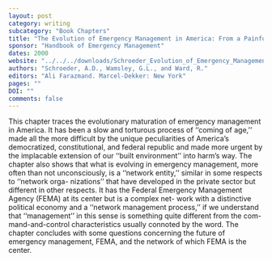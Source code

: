 ```yaml
---
layout: post
category: writing
subcategory: "Book Chapters"
title: "The Evolution of Emergency Management in America: From a Painful Past to a Promising but Uncertain Future"
sponsor: "Handbook of Emergency Management"
dates: 2000
website: "../../../downloads/Schroeder_Evolution_of_Emergency_Management.pdf"
authors: "Schroeder, A.D., Wamsley, G.L., and Ward, R."
editors: "Ali Farazmand. Marcel-Dekker: New York"
pages: ""
DOI: ""
comments: false
---
```


This chapter traces the evolutionary maturation of emergency management in America. It has been a slow and torturous process of ‘‘coming of age,’’ made all the more difficult by the unique peculiarities of America’s democratized, constitutional, and federal republic and made more urgent by the implacable extension of our ‘‘built environment’’ into harm’s way. The chapter also shows that what is evolving in emergency management, more often than not unconsciously, is a ‘‘network entity,’’ similar in some respects to ‘‘network orga- nizations’’ that have developed in the private sector but different in other respects. It has the Federal Emergency Management Agency (FEMA) at its center but is a complex net- work with a distinctive political economy and a ‘‘network management process,’’ if we understand that ‘‘management’’ in this sense is something quite different from the com- mand-and-control characteristics usually connoted by the word. The chapter concludes with some questions concerning the future of emergency management, FEMA, and the network of which FEMA is the center.
